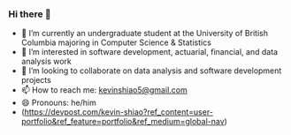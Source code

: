 ### Hi there 👋

<!--
**kevin-shiao/kevin-shiao** is a ✨ _special_ ✨ repository because its `README.md` (this file) appears on your GitHub profile.

Here are some ideas to get you started:
<!--  -->
- 🔭 I’m currently an undergraduate student at the University of British Columbia majoring in Computer Science & Statistics
- 🌱 I’m interested in software development, actuarial, financial, and data analysis work
- 👯 I’m looking to collaborate on data analysis and software development projects
- 📫 How to reach me: kevinshiao5@gmail.com
- 😄 Pronouns: he/him
- (https://devpost.com/kevin-shiao?ref_content=user-portfolio&ref_feature=portfolio&ref_medium=global-nav)

